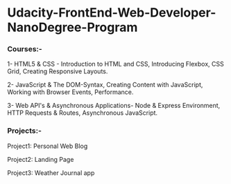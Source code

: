 # Udacity-FrontEnd-Web-Developer-NanoDegree-Program

### Courses:-

1- HTML5 & CSS - Introduction to HTML and CSS, Introducing Flexbox, CSS Grid, Creating Responsive Layouts.

2- JavaScript & The DOM-Syntax, Creating Content with JavaScript, Working with Browser Events, Performance.

3- Web API's & Asynchronous Applications- Node & Express Environment, HTTP Requests & Routes, Asynchronous JavaScript.


### Projects:-

Project1: Personal Web Blog

Project2: Landing Page

Project3: Weather Journal app
